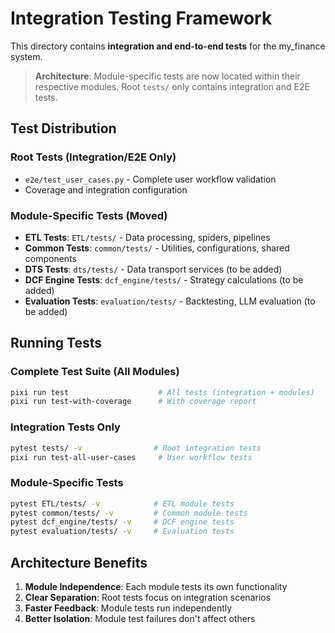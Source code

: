 # Integration Testing Framework

This directory contains **integration and end-to-end tests** for the my_finance system.

> **Architecture**: Module-specific tests are now located within their respective modules. Root `tests/` only contains integration and E2E tests.

## Test Distribution

### Root Tests (Integration/E2E Only)
- `e2e/test_user_cases.py` - Complete user workflow validation
- Coverage and integration configuration

### Module-Specific Tests (Moved)
- **ETL Tests**: `ETL/tests/` - Data processing, spiders, pipelines
- **Common Tests**: `common/tests/` - Utilities, configurations, shared components
- **DTS Tests**: `dts/tests/` - Data transport services (to be added)
- **DCF Engine Tests**: `dcf_engine/tests/` - Strategy calculations (to be added)
- **Evaluation Tests**: `evaluation/tests/` - Backtesting, LLM evaluation (to be added)

## Running Tests

### Complete Test Suite (All Modules)
```bash
pixi run test                    # All tests (integration + modules)
pixi run test-with-coverage      # With coverage report
```

### Integration Tests Only
```bash
pytest tests/ -v                # Root integration tests
pixi run test-all-user-cases     # User workflow tests
```

### Module-Specific Tests
```bash
pytest ETL/tests/ -v            # ETL module tests
pytest common/tests/ -v         # Common module tests
pytest dcf_engine/tests/ -v     # DCF engine tests
pytest evaluation/tests/ -v     # Evaluation tests
```

## Architecture Benefits

1. **Module Independence**: Each module tests its own functionality
2. **Clear Separation**: Root tests focus on integration scenarios
3. **Faster Feedback**: Module tests run independently
4. **Better Isolation**: Module test failures don't affect others